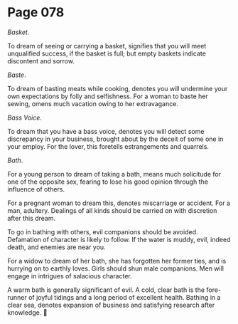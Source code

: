 # Page 078
_Basket_.


To dream of seeing or carrying a basket, signifies that you
will meet unqualified success, if the basket is full;
but empty baskets indicate discontent and sorrow.


_Baste_.


To dream of basting meats while cooking, denotes you will
undermine your own expectations by folly and selfishness.
For a woman to baste her sewing, omens much vacation owing
to her extravagance.


_Bass Voice_.


To dream that you have a bass voice, denotes you will detect some discrepancy
in your business, brought about by the deceit of some one in your employ.
For the lover, this foretells estrangements and quarrels.


_Bath_.


For a young person to dream of taking a bath, means much solicitude
for one of the opposite sex, fearing to lose his good opinion through
the influence of others.


For a pregnant woman to dream this, denotes miscarriage or accident.
For a man, adultery. Dealings of all kinds should be carried on
with discretion after this dream.


To go in bathing with others, evil companions should be avoided.
Defamation of character is likely to follow. If the water
is muddy, evil, indeed death, and enemies are near you.


For a widow to dream of her bath, she has forgotten her former ties,
and is hurrying on to earthly loves. Girls should shun male companions.
Men will engage in intrigues of salacious character.


A warm bath is generally significant of evil. A cold, clear bath is
the fore-runner of joyful tidings and a long period of excellent health.
Bathing in a clear sea, denotes expansion of business and satisfying
research after knowledge.
